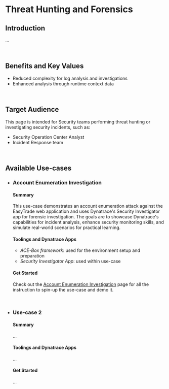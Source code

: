 # Threat Hunting and Forensics


## Introduction
...

<br>

## Benefits and Key Values
- Reduced complexity for log analysis and investigations
- Enhanced analysis through runtime context data

<br>

## Target Audience
This page is intended for Security teams performing threat hunting or investigating security incidents, such as:
- Security Operation Center Analyst
- Incident Response team

<br>

## Available Use-cases

- ### Account Enumeration Investigation

    #### Summary
    This use-case demonstrates an account enumeration attack against the EasyTrade web application and uses Dynatrace's Security Investigator app for forensic investigation. The goals are to showcase Dynatrace's capabilities for incident analysis, enhance security monitoring skills, and simulate real-world scenarios for practical learning.
    
    #### Toolings and Dynatrace Apps
    - *ACE-Box framework*: used for the environment setup and preparation
    - *Security Investigator App*: used within use-case

    #### Get Started
    Check out the [Account Enumeration Investigation](./use-cases/Account%20Enumeration%20Investigation/account-enumeration-investigation.md) page for all the instruction to spin-up the use-case and demo it.

<br>

- ### Use-case 2

    #### Summary
    ...
    
    #### Toolings and Dynatrace Apps
    ...

    #### Get Started
    ...